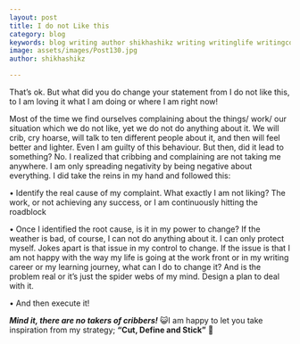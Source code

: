 ```yaml
---
layout: post
title: I do not Like this
category: blog
keywords: blog writing author shikhashikz writing writinglife writingcommunity dailyblogpost dailyblogpostchallenge happiness suffering life experiences 
image: assets/images/Post130.jpg
author: shikhashikz

---
```

That’s ok. But what did you do change your statement from I do not like this, to I am loving it what I am doing or where I am right now!

Most of the time we find ourselves complaining about the things/ work/ our situation which we do not like, yet we do not do anything about it. We will crib, cry hoarse, will talk to ten different people about it, and then will feel better and lighter. Even I am guilty of this behaviour. But then, did it lead to something? No. I realized that cribbing and complaining are not taking me anywhere. I am only spreading negativity by being negative about everything. I did take the reins in my hand and followed this:

•	Identify the real cause of my complaint. What exactly I am not liking? The work, or not achieving any success, or I am continuously hitting the roadblock

•	Once I identified the root cause, is it in my power to change? If the weather is bad, of course, I can not do anything about it. I can only protect myself. Jokes apart is that issue in my control to change. If the issue is that I am not happy with the way my life is going at the work front or in my writing career or my learning journey, what can I do to change it? And is the problem real or it’s just the spider webs of my mind. Design a plan to deal with it.

•	And then execute it! 

***Mind it, there are no takers of cribbers!*** 😺I am happy to let you take inspiration from my strategy; **“Cut, Define and Stick”** 🌄

